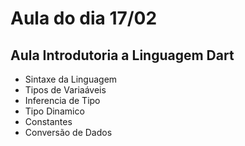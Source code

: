 # Aula do dia 17/02

## Aula Introdutoria a Linguagem Dart

- Sintaxe da Linguagem
- Tipos de Variaáveis
- Inferencia de Tipo
- Tipo Dinamico
- Constantes
- Conversão de Dados
